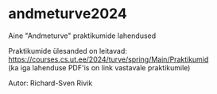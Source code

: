 # andmeturve2024

Aine "Andmeturve" praktikumide lahendused

Praktikumide ülesanded on leitavad: https://courses.cs.ut.ee/2024/turve/spring/Main/Praktikumid <br>(ka iga lahenduse PDF'is on link vastavale praktikumile)

Autor: Richard-Sven Rivik
